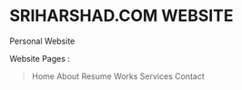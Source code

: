 # SRIHARSHAD.COM WEBSITE

Personal Website

Website Pages :

> Home
> About
> Resume
> Works
> Services
> Contact
